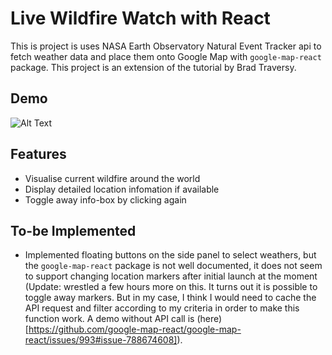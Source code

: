 # Live Wildfire Watch with React 

This is project is uses NASA Earth Observatory Natural Event Tracker api to fetch weather data and place them onto Google Map with `google-map-react` package. This project is an extension of the tutorial by Brad Traversy.

## Demo
![Alt Text](demo.gif)

## Features
* Visualise current wildfire around the world
* Display detailed location infomation if available
* Toggle away info-box by clicking again

## To-be Implemented
* Implemented floating buttons on the side panel to select weathers, but the `google-map-react` package is not well documented, it does not seem to support changing location markers after initial launch at the moment (Update: wrestled a few hours more on this. It turns out it is possible to toggle away markers. But in my case, I think I would need to cache the API request and filter according to my criteria in order to make this function work. A demo without API call is (here)[https://github.com/google-map-react/google-map-react/issues/993#issue-788674608]).
